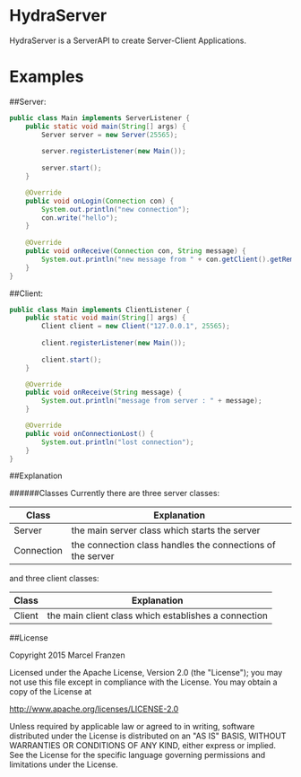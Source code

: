 # HydraServer

HydraServer is a ServerAPI to create Server-Client Applications.

# Examples

##Server:
```java
public class Main implements ServerListener {
	public static void main(String[] args) {
		Server server = new Server(25565);
		
		server.registerListener(new Main());
		
		server.start();
	}

	@Override
	public void onLogin(Connection con) {
	    System.out.println("new connection");
		con.write("hello");
	}
	
	@Override
	public void onReceive(Connection con, String message) {
		System.out.println("new message from " + con.getClient().getRemoteSocketAddress() + " : " + message);
	}
}
```

##Client:
```java
public class Main implements ClientListener {
	public static void main(String[] args) {
		Client client = new Client("127.0.0.1", 25565);
		
		client.registerListener(new Main());
		
		client.start();
	}

	@Override
	public void onReceive(String message) {
		System.out.println("message from server : " + message);
	}

	@Override
	public void onConnectionLost() {
		System.out.println("lost connection");
	}
}
```

##Explanation


######Classes
Currently there are three server classes:

| Class                          | Explanation                                                           |
| ------------------------------ | --------------------------------------------------------------------- |
| Server                         | the main server class which starts the server                         |
| Connection                     | the connection class handles the connections of the server            |

and three client classes:

| Class                          | Explanation                                                           |
| ------------------------------ | --------------------------------------------------------------------- |
| Client                         | the main client class which establishes a connection                  |

##License

Copyright 2015 Marcel Franzen

Licensed under the Apache License, Version 2.0 (the "License");
you may not use this file except in compliance with the License.
You may obtain a copy of the License at

   http://www.apache.org/licenses/LICENSE-2.0

Unless required by applicable law or agreed to in writing, software
distributed under the License is distributed on an "AS IS" BASIS,
WITHOUT WARRANTIES OR CONDITIONS OF ANY KIND, either express or implied.
See the License for the specific language governing permissions and
limitations under the License.
